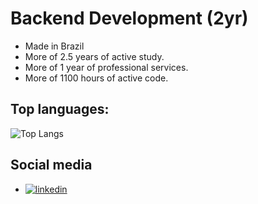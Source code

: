 # Backend Development (2yr)

- Made in Brazil
- More of 2.5 years of active study.
- More of 1 year of professional services.
- More of 1100 hours of active code.

## Top languages:

![Top Langs](https://github-readme-stats.vercel.app/api/top-langs/?username=caiodonat&theme=dracule&layout=compact&exclude_repo=ListaDeExercicios&hide=css&langs_count=7)

## Social media

- [![linkedin](https://img.shields.io/badge/-LinkedIn-%230077B5?style=for-the-badge&logo=linkedin&logoColor=white)](https://www.linkedin.com/in/caio-donat/)
